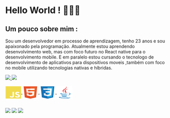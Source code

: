 
# Hello World ! 🙋🏾‍♂️


## Um pouco sobre mim :

Sou um desenvolvedor em processo de aprendizagem, tenho 23 anos e sou apaixonado pela programação. Atualmente estou aprendendo desenvolvimento web, mas com foco futuro no React native para o desenvolvimento mobile. E em paralelo estou cursando o tecnologo de desenvolvimento de aplicativos para dispositivos moveis ,também com foco no mobile utilizando tecnologias nativas e híbridas.

<div>
  <a href="https://github.com/WesleyHigino">
  <img height="180em" src="https://github-readme-stats.vercel.app/api?username=WesleyHigino&show_icons=true&theme=tokyonight&include_all_commits=true&count_private=true"/>
  <img height="180em" src="https://github-readme-stats.vercel.app/api/top-langs/?username=WesleyHigino&layout=compact&langs_count=7&theme="/>
</div>
  
  <div style="display: inline_block"><br>
  <img align="center" alt="wesley-Js" height="40" width="50" src="https://raw.githubusercontent.com/devicons/devicon/master/icons/javascript/javascript-plain.svg">
  <img align="center" alt="wesley-HTML" height="40" width="50" src="https://raw.githubusercontent.com/devicons/devicon/master/icons/html5/html5-original.svg">
  <img align="center" alt="wesley-CSS" height="40" width="50" src="https://raw.githubusercontent.com/devicons/devicon/master/icons/css3/css3-original.svg">
  <img align="center" alt="wesley-CSS" height="40" width="50" src="https://raw.githubusercontent.com/devicons/devicon/master/icons/java/java-original.svg">
    
</div>
  
  
  ##
  
  <div>
  <a href = "mailto:devmm21@gmail.com"><img src="https://img.shields.io/badge/Gmail-D14836?style=for-the-badge&logo=gmail&logoColor=white" target="_blank"></a>
  <a href="https://www.linkedin.com/in/wesleyhigino/" target="_blank"><img src="https://img.shields.io/badge/-LinkedIn-%230077B5?style=for-the-badge&logo=linkedin&logoColor=white" target="_blank"></a> 
  <a href="https://api.whatsapp.com/send?1=pt_BR&phone=5531984144379" target="_blank"><img src="https://img.shields.io/badge/WhatsApp-25D366?style=for-the-badge&logo=whatsapp&logoColor=white" target="_blank"></a>   
  
 </div> 
  



